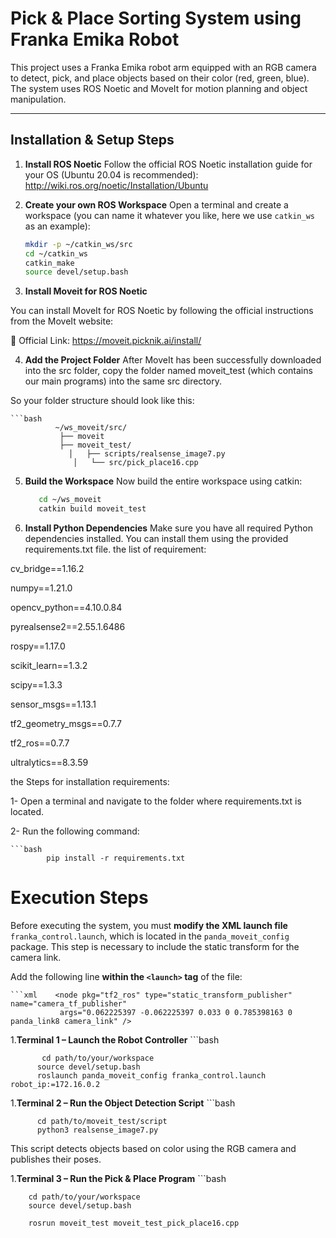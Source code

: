 

#  Pick & Place Sorting System using Franka Emika Robot


This project uses a Franka Emika robot arm equipped with an RGB camera to detect, pick, and place objects based on their color (red, green, blue). The system uses ROS Noetic and MoveIt for motion planning and object manipulation.


----------------------------
Installation & Setup Steps
----------------------------

1. **Install ROS Noetic**
   Follow the official ROS Noetic installation guide for your OS (Ubuntu 20.04 is recommended):
   http://wiki.ros.org/noetic/Installation/Ubuntu

2. **Create your own ROS Workspace**
   Open a terminal and create a workspace (you can name it whatever you like, here we use `catkin_ws` as an example):

   ```bash
   mkdir -p ~/catkin_ws/src
   cd ~/catkin_ws
   catkin_make
   source devel/setup.bash

3. **Install Moveit for ROS Noetic**

You can install MoveIt for ROS Noetic by following the official instructions from the MoveIt website:

🔗 Official Link:
https://moveit.picknik.ai/install/


4. **Add the Project Folder**
After MoveIt has been successfully downloaded into the src folder, copy the folder named moveit_test (which contains our main programs) into the same src directory.

So your folder structure should look like this:

    ```bash
              ~/ws_moveit/src/
               ├── moveit
               ├── moveit_test/
                 │   ├── scripts/realsense_image7.py
                  │   └── src/pick_place16.cpp

5. **Build the Workspace**
   Now build the entire workspace using catkin:
    ```bash 
       cd ~/ws_moveit
       catkin build moveit_test

7. **Install Python Dependencies**
Make sure you have all required Python dependencies installed. You can install them using the provided requirements.txt file.
the list of requirement:

cv_bridge==1.16.2

numpy==1.21.0

opencv_python==4.10.0.84

pyrealsense2==2.55.1.6486

rospy==1.17.0

scikit_learn==1.3.2

scipy==1.3.3

sensor_msgs==1.13.1

tf2_geometry_msgs==0.7.7

tf2_ros==0.7.7

ultralytics==8.3.59

the Steps for installation requirements:

1- Open a terminal and navigate to the folder where requirements.txt is located.

2- Run the following command:

    ```bash
            pip install -r requirements.txt
#  Execution Steps

Before executing the system, you must **modify the XML launch file** `franka_control.launch`, which is located in the `panda_moveit_config` package. This step is necessary to include the static transform for the camera link.

Add the following line **within the `<launch>` tag** of the file:

    ```xml    <node pkg="tf2_ros" type="static_transform_publisher" name="camera_tf_publisher"
               args="0.062225397 -0.062225397 0.033 0 0.785398163 0 panda_link8 camera_link" />

1.**Terminal 1 – Launch the Robot Controller**
         ```bash
         
           cd path/to/your/workspace
          source devel/setup.bash
          roslaunch panda_moveit_config franka_control.launch robot_ip:=172.16.0.2

1.**Terminal 2 – Run the Object Detection Script**
       ```bash
       
          cd path/to/moveit_test/script
          python3 realsense_image7.py
          
This script detects objects based on color using the RGB camera and publishes their poses.

1.**Terminal 3 – Run the Pick & Place Program**
        ```bash
        
        cd path/to/your/workspace
        source devel/setup.bash

        rosrun moveit_test moveit_test_pick_place16.cpp

           
